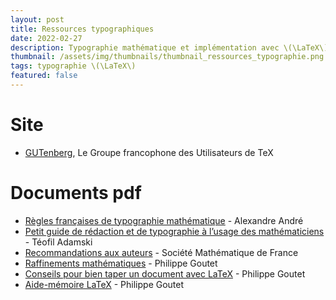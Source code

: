 ```yaml
---
layout: post
title: Ressources typographiques
date: 2022-02-27
description: Typographie mathématique et implémentation avec \(\LaTeX\)
thumbnail: /assets/img/thumbnails/thumbnail_ressources_typographie.png
tags: typographie \(\LaTeX\)
featured: false
---
```


# Site
- [GUTenberg](https://www.gutenberg-asso.fr/), Le Groupe francophone des Utilisateurs de TeX

# Documents <span class='capitales'>pdf</span>
- [Règles françaises de typographie mathématique](http://sgalex.free.fr/typo-maths_fr.pdf) - Alexandre <span class='capitales'>André</span>
- [Petit guide de rédaction et de typographie à l’usage des mathématiciens](https://tadamski.perso.math.cnrs.fr/ecrits/Redac_maths.pdf) - Téofil <span class='capitales'>Adamski</span>
- [Recommandations aux auteurs](https://ctan.math.illinois.edu/macros/latex/contrib/smflatex/smf-fdoc.pdf) - Société Mathématique de France
- [Raffinements mathématiques](http://pgoutet.free.fr/latex/seance_12/seance_12-ter.pdf) - Philippe <span class='capitales'>Goutet</span>
- [Conseils pour bien taper un document avec LaTeX](http://pgoutet.free.fr/latex/conseils_latex.pdf) - Philippe <span class='capitales'>Goutet</span>
- [Aide-mémoire LaTeX](http://pgoutet.free.fr/latex/aide-memoire.pdf) - Philippe <span class='capitales'>Goutet</span>